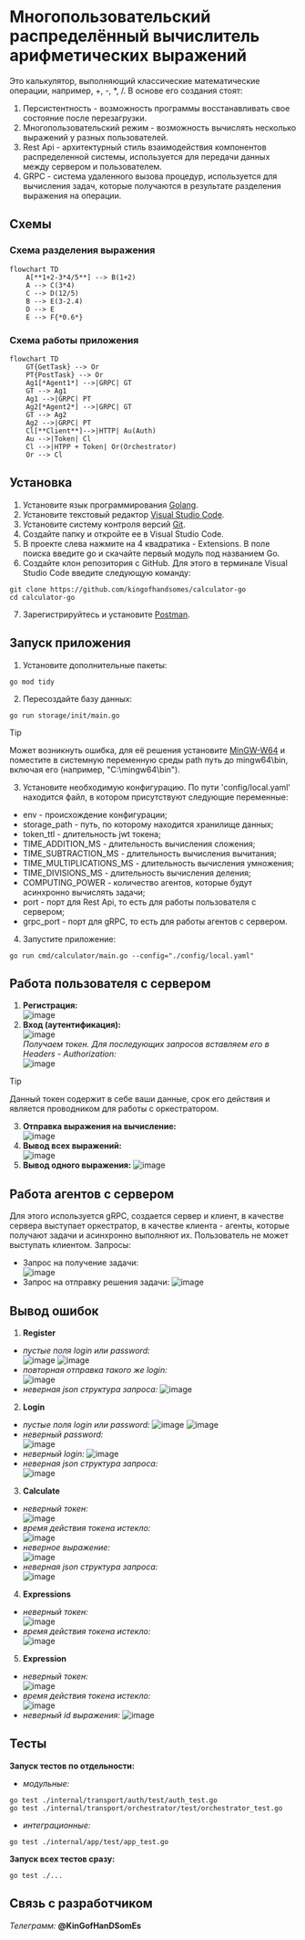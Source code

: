 # Многопользовательский распределённый вычислитель арифметических выражений
Это калькулятор, выполняющий классические математические операции, например, +, -, *, /. В основе его создания стоят:
1. Персистентность - возможность программы восстанавливать свое состояние после перезагрузки.
2. Многопользовательский режим - возможность вычислять несколько выражений у разных пользователей.
3. Rest Api - архитектурный стиль взаимодействия компонентов распределенной системы, используется для передачи данных между сервером и пользователем.
4. GRPC - система удаленного вызова процедур, используется для вычисления задач, которые получаются в результате разделения выражения на операции.
## Схемы
### Схема разделения выражения
```mermaid
flowchart TD
    A[**1+2-3*4/5**] --> B(1+2)
    A --> C(3*4)
    C --> D(12/5)
    B --> E(3-2.4)
    D --> E
    E --> F{*0.6*}
```

### Схема работы приложения
```mermaid
flowchart TD
    GT{GetTask} --> Or
    PT{PostTask} --> Or
    Ag1[*Agent1*] -->|GRPC| GT
    GT --> Ag1
    Ag1 -->|GRPC| PT
    Ag2[*Agent2*] -->|GRPC| GT
    GT --> Ag2
    Ag2 -->|GRPC| PT
    Cl[**Client**]-->|HTTP| Au(Auth)
    Au -->|Token| Cl
    Cl -->|HTPP + Token| Or(Orchestrator)
    Or --> Cl
```
## Установка
1. Установите язык программирования [Golang](https://go.dev/dl/).
2. Установите текстовый редактор [Visual Studio Code](https://code.visualstudio.com/).
3. Установите систему контроля версий [Git](https://git-scm.com/downloads).
4. Создайте папку и откройте ее в Visual Studio Code.
5. В проекте слева нажмите на 4 квадратика - Extensions. В поле поиска введите go и скачайте первый модуль под названием Go.
6. Создайте клон репозитория с GitHub. Для этого в терминале Visual Studio Code введите следующую команду:
```
git clone https://github.com/kingofhandsomes/calculator-go
cd calculator-go
```
7. Зарегистрируйтесь и установите [Postman](https://www.postman.com/).
## Запуск приложения
1. Установите дополнительные пакеты:
```
go mod tidy
```
2. Пересоздайте базу данных:
```
go run storage/init/main.go
```
> [!TIP]
> Может возникнуть ошибка, для её решения установите [MinGW-W64](https://github.com/niXman/mingw-builds-binaries?tab=readme-ov-file) и поместите в системную переменную среды path путь до mingw64\bin, включая его (например, "C:\mingw64\bin").
3. Установите необходимую конфигурацию. По пути 'config/local.yaml' находится файл, в котором присутствуют следующие переменные:
- env - происхождение конфигурации;
- storage_path - путь, по которому находится хранилище данных;
- token_ttl - длительность jwt токена;
- TIME_ADDITION_MS - длительность вычисления сложения;
- TIME_SUBTRACTION_MS - длительность вычисления вычитания;
- TIME_MULTIPLICATIONS_MS - длительность вычисления умножения;
- TIME_DIVISIONS_MS - длительность вычисления деления;
- COMPUTING_POWER - количество агентов, которые будут асинхронно вычислять задачи;
- port - порт для Rest Api, то есть для работы пользователя с сервером;
- grpc_port - порт для gRPC, то есть для работы агентов с сервером.
4. Запустите приложение:
```
go run cmd/calculator/main.go --config="./config/local.yaml"
```
## Работа пользователя с сервером
1. **Регистрация:**  
![image](https://github.com/user-attachments/assets/b0813a08-66c8-433d-8d2a-e37429729b6c)
2. **Вход (аутентификация):**  
![image](https://github.com/user-attachments/assets/38af6a3f-803b-40f9-aa9a-ede02bf89a57)  
*Получаем токен. Для последующих запросов вставляем его в Headers - Authorization:*  
![image](https://github.com/user-attachments/assets/d8d7c961-e2c2-4a1c-978d-91ddb91d5ec8)  
> [!TIP]
> Данный токен содержит в себе ваши данные, срок его действия и является проводником для работы с оркестратором.
3. **Отправка выражения на вычисление:**  
![image](https://github.com/user-attachments/assets/3ab9eb7b-e936-475b-ac9f-c604a1ebc5b4)
4. **Вывод всех выражений:**  
![image](https://github.com/user-attachments/assets/0f314bcf-52bd-45c3-9672-aa5adb7def69)
5. **Вывод одного выражения:**
![image](https://github.com/user-attachments/assets/88285fbd-9924-47ab-9125-a14e421c8f90)
## Работа агентов с сервером
Для этого используется gRPC, создается сервер и клиент, в качестве сервера выступает оркестратор, в качестве клиента - агенты, которые получают задачи и асинхронно выполняют их. Пользователь не может выступать клиентом. Запросы:
- Запрос на получение задачи:  
![image](https://github.com/user-attachments/assets/a7934dbc-e0d5-4b36-912c-ec93f02da78a)
- Запрос на отправку решения задачи:
![image](https://github.com/user-attachments/assets/8b3e2ae1-40d9-422f-a190-5d12f5a42802)
## Вывод ошибок
1. **Register**
- *пустые поля login или password:*  
![image](https://github.com/user-attachments/assets/5a270ec2-73ed-4d74-84db-7e6832d1909c)
![image](https://github.com/user-attachments/assets/7f8ffb32-3c7b-4e9e-a58e-df465e531f18)
- *повторная отправка такого же login:*  
![image](https://github.com/user-attachments/assets/e6c03e43-51b9-4bcc-b8b2-3fd855dba7eb)
- *неверная json структура запроса:*
![image](https://github.com/user-attachments/assets/b297965c-7598-43bd-981d-7d8be3132244)
2. **Login**
- *пустые поля login или password:*
![image](https://github.com/user-attachments/assets/98119701-1d2c-4fcc-ba3b-5a23db7b0564)
![image](https://github.com/user-attachments/assets/d2619fea-e246-499c-af93-cda37d37683b)
- *неверный password:*  
![image](https://github.com/user-attachments/assets/a9654414-86ca-4547-995e-f1fdb211d0f7)
- *неверный login:*
![image](https://github.com/user-attachments/assets/ac5b57b0-ab01-439b-9648-11e5dc44a9dc)
- *неверная json структура запроса:*  
![image](https://github.com/user-attachments/assets/2fdcc79f-ba36-41af-9d8a-a7d825b22868)
3. **Calculate**
- *неверный токен:*  
![image](https://github.com/user-attachments/assets/f4630b1f-3dbd-45e3-9d25-04b18f684ead)
- *время действия токена истекло:*  
![image](https://github.com/user-attachments/assets/8fe0a322-0324-4028-a89d-7ba09af995ac)
- *неверное выражение:*  
![image](https://github.com/user-attachments/assets/2fd9a8f5-77c9-4805-a700-111dffb87336)
- *неверная json структура запроса:*  
![image](https://github.com/user-attachments/assets/af758a6b-a3b4-4687-9cfe-ec8c503f9f50)
4. **Expressions**
- *неверный токен:*  
![image](https://github.com/user-attachments/assets/71dd5e33-36dc-44a1-b061-d61e0b3c79cb)
- *время действия токена истекло:*  
![image](https://github.com/user-attachments/assets/b4bbfbad-edaf-434a-bfb3-2cba9b805c09)
5. **Expression**
- *неверный токен:*  
![image](https://github.com/user-attachments/assets/4d7a157f-df5f-4e76-9df8-8ca5ce3486f5)
- *время действия токена истекло:*  
![image](https://github.com/user-attachments/assets/cd824b33-43a1-4a2d-902f-4df38d97f9e8)
- *неверный id выражения:*
![image](https://github.com/user-attachments/assets/1caccb36-4cba-4343-83c2-32a707e88b71)
## Тесты
**Запуск тестов по отдельности:**
- *модульные:*
```
go test ./internal/transport/auth/test/auth_test.go
go test ./internal/transport/orchestrator/test/orchestrator_test.go
```
- *интеграционные:*
```
go test ./internal/app/test/app_test.go
```
**Запуск всех тестов сразу:**
```
go test ./...
```
## Связь с разработчиком
*Телеграмм:* **@KinGofHanDSomEs**
